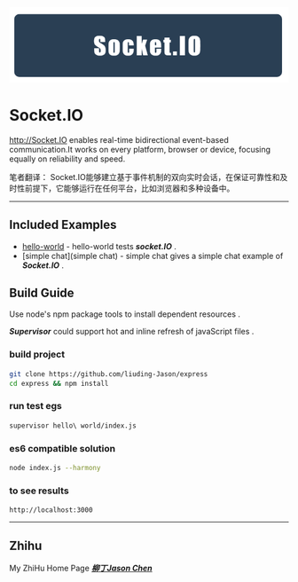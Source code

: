 
![logo](./img/title.png)
	
# Socket.IO
	
http://Socket.IO enables real-time bidirectional event-based communication.It works on every platform, browser or device, focusing equally on reliability and speed.

笔者翻译：
Socket.IO能够建立基于事件机制的双向实时会话，在保证可靠性和及时性前提下，它能够运行在任何平台，比如浏览器和多种设备中。

***

## Included Examples

 - [hello-world](hello-world) - hello-world tests ***socket.IO*** .
 - [simple chat](simple chat) - simple chat gives a simple chat example of ***Socket.IO*** .

## Build Guide 

Use node's npm package tools to install dependent resources .

***Supervisor*** could support hot and inline refresh of javaScript files .

### build project
```bash
git clone https://github.com/liuding-Jason/express
cd express && npm install
```
### run test egs
```bash
supervisor hello\ world/index.js 
```
### es6 compatible solution
```bash
node index.js --harmony
```
### to see results

	http://localhost:3000

***

## Zhihu

My ZhiHu Home Page ***[柳丁Jason Chen](https://www.zhihu.com/people/liu-ding-jasonchen)*** 
